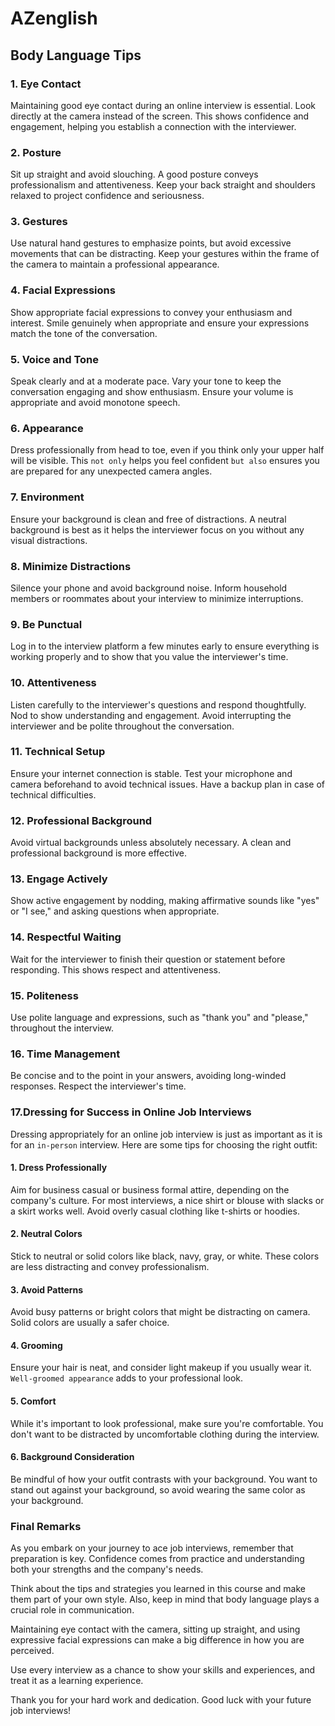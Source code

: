# AZenglish

## Body Language Tips

### 1. Eye Contact

Maintaining good eye contact during an online interview is essential. Look directly at the camera instead of the screen. This shows confidence and engagement, helping you establish a connection with the interviewer.

### 2. Posture

Sit up straight and avoid slouching. A good posture conveys professionalism and attentiveness. Keep your back straight and shoulders relaxed to project confidence and seriousness.

### 3. Gestures

Use natural hand gestures to emphasize points, but avoid excessive movements that can be distracting. Keep your gestures within the frame of the camera to maintain a professional appearance.

### 4. Facial Expressions

Show appropriate facial expressions to convey your enthusiasm and interest. Smile genuinely when appropriate and ensure your expressions match the tone of the conversation.

### 5. Voice and Tone

Speak clearly and at a moderate pace. Vary your tone to keep the conversation engaging and show enthusiasm. Ensure your volume is appropriate and avoid monotone speech.

### 6. Appearance

Dress professionally from head to toe, even if you think only your upper half will be visible. This `not only` helps you feel confident `but also` ensures you are prepared for any unexpected camera angles.

### 7. Environment

Ensure your background is clean and free of distractions. A neutral background is best as it helps the interviewer focus on you without any visual distractions.

### 8. Minimize Distractions

Silence your phone and avoid background noise. Inform household members or roommates about your interview to minimize interruptions.

### 9. Be Punctual

Log in to the interview platform a few minutes early to ensure everything is working properly and to show that you value the interviewer's time.

### 10. Attentiveness

Listen carefully to the interviewer's questions and respond thoughtfully. Nod to show understanding and engagement. Avoid interrupting the interviewer and be polite throughout the conversation.

### 11. Technical Setup

Ensure your internet connection is stable. Test your microphone and camera beforehand to avoid technical issues. Have a backup plan in case of technical difficulties.

### 12. Professional Background

Avoid virtual backgrounds unless absolutely necessary. A clean and professional background is more effective.

### 13. Engage Actively

Show active engagement by nodding, making affirmative sounds like "yes" or "I see," and asking questions when appropriate.

### 14. Respectful Waiting

Wait for the interviewer to finish their question or statement before responding. This shows respect and attentiveness.

### 15. Politeness

Use polite language and expressions, such as "thank you" and "please," throughout the interview.

### 16. Time Management

Be concise and to the point in your answers, avoiding long-winded responses. Respect the interviewer's time.

### 17.Dressing for Success in Online Job Interviews

Dressing appropriately for an online job interview is just as important as it is for an `in-person` interview. Here are some tips for choosing the right outfit:

#### 1. Dress Professionally

Aim for business casual or business formal attire, depending on the company's culture. For most interviews, a nice shirt or blouse with slacks or a skirt works well. Avoid overly casual clothing like t-shirts or hoodies.

#### 2. Neutral Colors

Stick to neutral or solid colors like black, navy, gray, or white. These colors are less distracting and convey professionalism.

#### 3. Avoid Patterns

Avoid busy patterns or bright colors that might be distracting on camera. Solid colors are usually a safer choice.

#### 4. Grooming

Ensure your hair is neat, and consider light makeup if you usually wear it. `Well-groomed appearance` adds to your professional look.

#### 5. Comfort

While it's important to look professional, make sure you're comfortable. You don't want to be distracted by uncomfortable clothing during the interview.

#### 6. Background Consideration

Be mindful of how your outfit contrasts with your background. You want to stand out against your background, so avoid wearing the same color as your background.

### Final Remarks

As you embark on your journey to ace job interviews, remember that preparation is key. Confidence comes from practice and understanding both your strengths and the company's needs.

Think about the tips and strategies you learned in this course and make them part of your own style. Also, keep in mind that body language plays a crucial role in communication.

Maintaining eye contact with the camera, sitting up straight, and using expressive facial expressions can make a big difference in how you are perceived.

Use every interview as a chance to show your skills and experiences, and treat it as a learning experience.

Thank you for your hard work and dedication. Good luck with your future job
interviews!
